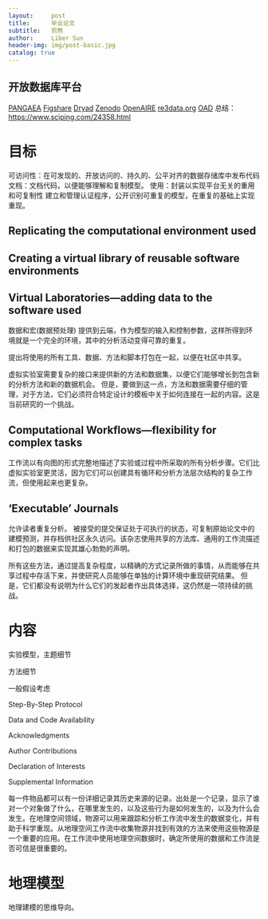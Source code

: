 ```yaml
---
layout:     post
title:      毕业论文
subtitle:   煎熬
author:     Liber Sun
header-img: img/post-basic.jpg
catalog: true
---
```



## 开放数据库平台

[PANGAEA](https://www.pangaea.de)
[Figshare](https://figshare.com/)
[Dryad](https://datadryad.org/)
[Zenodo](https://www.zenodo.org/)
[OpenAIRE](https://www.openaire.eu/)
[re3data.org](https://www.re3data.org)
[OAD](http://oad.simmons.edu)
总结：https://www.sciping.com/24358.html


# 目标

可访问性：在可发现的、开放访问的、持久的、公平对齐的数据存储库中发布代码
文档：文档代码，以便能够理解和复制模型。
使用：封装以实现平台无关的重用和可复制性
建立和管理认证程序，公开识别可重复的模型，在重复的基础上实现重现。

## Replicating the computational environment used


## Creating a virtual library of reusable software environments 


## Virtual Laboratories—adding data to the software used
 
数据和宏(数据预处理) 提供到云端，作为模型的输入和控制参数，这样所得到环境就是一个完全的环境，其中的分析活动变得可靠的重复。

提出将使用的所有工具、数据、方法和脚本打包在一起，以便在社区中共享。

虚拟实验室需要复杂的接口来提供新的方法和数据集，以便它们能够增长到包含新的分析方法和新的数据机会。
但是，要做到这一点，方法和数据需要仔细的管理，对于方法，它们必须符合特定设计的模板中关于如何连接在一起的内容。这是当前研究的一个挑战。

## Computational Workflows—flexibility for complex tasks

工作流以有向图的形式完整地描述了实验或过程中所采取的所有分析步骤。它们比虚拟实验室更灵活，因为它们可以创建具有循环和分析方法层次结构的复杂工作流，但使用起来也更复杂。

## ‘Executable’ Journals

允许读者重复分析。
被接受的提交保证处于可执行的状态，可复制原始论文中的建模预测，并存档供社区永久访问。该杂志使用共享的方法库、通用的工作流描述和打包的数据来实现其雄心勃勃的声明。

所有这些方法，通过提高复杂程度，以精确的方式记录所做的事情，从而能够在共享过程中存活下来，并使研究人员能够在单独的计算环境中重现研究结果。
但是，它们都没有说明为什么它们的发起者作出具体选择，这仍然是一项持续的挑战。



# 内容



实验模型，主题细节

方法细节

一般假设考虑


Step-By-Step Protocol

Data and Code Availability


Acknowledgments

Author Contributions

Declaration of Interests

Supplemental Information

每一件物品都可以有一份详细记录其历史来源的记录。出处是一个记录，显示了谁对一个对象做了什么，在哪里发生的，以及这些行为是如何发生的，以及为什么会发生。在地理空间领域，物源可以用来跟踪和分析工作流中发生的数据变化，并有助于科学重现。从地理空间工作流中收集物源并找到有效的方法来使用这些物源是一个重要的应用。在工作流中使用地理空间数据时，确定所使用的数据和工作流是否可信是很重要的。


# 地理模型

地理建模的思维导向。


 




